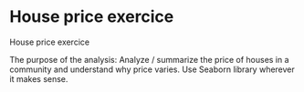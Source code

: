 # House price exercice
 House price exercice

The purpose of the analysis: Analyze / summarize the price of houses in a community and understand why price varies. Use Seaborn library wherever it makes sense.

